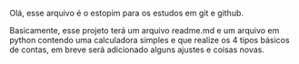 Olá, esse arquivo é o estopim para os estudos em git e github.

Basicamente, esse projeto terá um arquivo readme.md e um arquivo em python contendo uma calculadora simples e que realize os 4 tipos básicos de contas, em breve será adicionado alguns ajustes e coisas novas.
